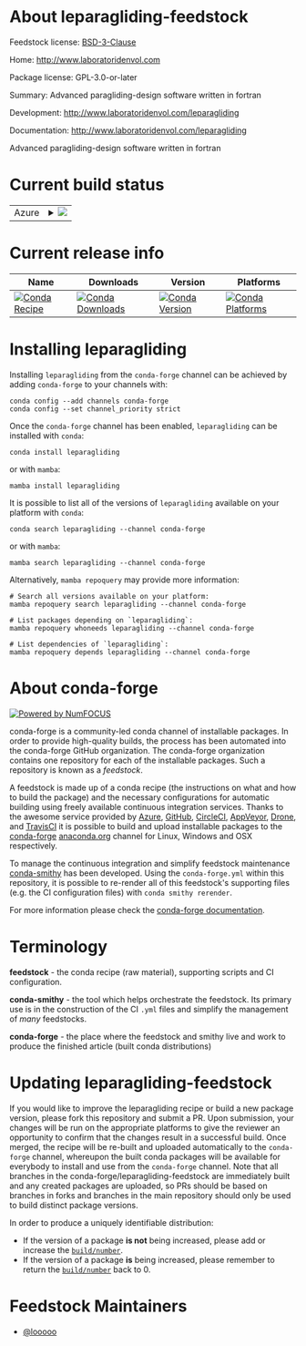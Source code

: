 About leparagliding-feedstock
=============================

Feedstock license: [BSD-3-Clause](https://github.com/conda-forge/leparagliding-feedstock/blob/main/LICENSE.txt)

Home: http://www.laboratoridenvol.com

Package license: GPL-3.0-or-later

Summary: Advanced paragliding-design software written in fortran

Development: http://www.laboratoridenvol.com/leparagliding

Documentation: http://www.laboratoridenvol.com/leparagliding

Advanced paragliding-design software written in fortran

Current build status
====================


<table>
    
  <tr>
    <td>Azure</td>
    <td>
      <details>
        <summary>
          <a href="https://dev.azure.com/conda-forge/feedstock-builds/_build/latest?definitionId=10600&branchName=main">
            <img src="https://dev.azure.com/conda-forge/feedstock-builds/_apis/build/status/leparagliding-feedstock?branchName=main">
          </a>
        </summary>
        <table>
          <thead><tr><th>Variant</th><th>Status</th></tr></thead>
          <tbody><tr>
              <td>linux_64</td>
              <td>
                <a href="https://dev.azure.com/conda-forge/feedstock-builds/_build/latest?definitionId=10600&branchName=main">
                  <img src="https://dev.azure.com/conda-forge/feedstock-builds/_apis/build/status/leparagliding-feedstock?branchName=main&jobName=linux&configuration=linux%20linux_64_" alt="variant">
                </a>
              </td>
            </tr><tr>
              <td>osx_64</td>
              <td>
                <a href="https://dev.azure.com/conda-forge/feedstock-builds/_build/latest?definitionId=10600&branchName=main">
                  <img src="https://dev.azure.com/conda-forge/feedstock-builds/_apis/build/status/leparagliding-feedstock?branchName=main&jobName=osx&configuration=osx%20osx_64_" alt="variant">
                </a>
              </td>
            </tr><tr>
              <td>win_64</td>
              <td>
                <a href="https://dev.azure.com/conda-forge/feedstock-builds/_build/latest?definitionId=10600&branchName=main">
                  <img src="https://dev.azure.com/conda-forge/feedstock-builds/_apis/build/status/leparagliding-feedstock?branchName=main&jobName=win&configuration=win%20win_64_" alt="variant">
                </a>
              </td>
            </tr>
          </tbody>
        </table>
      </details>
    </td>
  </tr>
</table>

Current release info
====================

| Name | Downloads | Version | Platforms |
| --- | --- | --- | --- |
| [![Conda Recipe](https://img.shields.io/badge/recipe-leparagliding-green.svg)](https://anaconda.org/conda-forge/leparagliding) | [![Conda Downloads](https://img.shields.io/conda/dn/conda-forge/leparagliding.svg)](https://anaconda.org/conda-forge/leparagliding) | [![Conda Version](https://img.shields.io/conda/vn/conda-forge/leparagliding.svg)](https://anaconda.org/conda-forge/leparagliding) | [![Conda Platforms](https://img.shields.io/conda/pn/conda-forge/leparagliding.svg)](https://anaconda.org/conda-forge/leparagliding) |

Installing leparagliding
========================

Installing `leparagliding` from the `conda-forge` channel can be achieved by adding `conda-forge` to your channels with:

```
conda config --add channels conda-forge
conda config --set channel_priority strict
```

Once the `conda-forge` channel has been enabled, `leparagliding` can be installed with `conda`:

```
conda install leparagliding
```

or with `mamba`:

```
mamba install leparagliding
```

It is possible to list all of the versions of `leparagliding` available on your platform with `conda`:

```
conda search leparagliding --channel conda-forge
```

or with `mamba`:

```
mamba search leparagliding --channel conda-forge
```

Alternatively, `mamba repoquery` may provide more information:

```
# Search all versions available on your platform:
mamba repoquery search leparagliding --channel conda-forge

# List packages depending on `leparagliding`:
mamba repoquery whoneeds leparagliding --channel conda-forge

# List dependencies of `leparagliding`:
mamba repoquery depends leparagliding --channel conda-forge
```


About conda-forge
=================

[![Powered by
NumFOCUS](https://img.shields.io/badge/powered%20by-NumFOCUS-orange.svg?style=flat&colorA=E1523D&colorB=007D8A)](https://numfocus.org)

conda-forge is a community-led conda channel of installable packages.
In order to provide high-quality builds, the process has been automated into the
conda-forge GitHub organization. The conda-forge organization contains one repository
for each of the installable packages. Such a repository is known as a *feedstock*.

A feedstock is made up of a conda recipe (the instructions on what and how to build
the package) and the necessary configurations for automatic building using freely
available continuous integration services. Thanks to the awesome service provided by
[Azure](https://azure.microsoft.com/en-us/services/devops/), [GitHub](https://github.com/),
[CircleCI](https://circleci.com/), [AppVeyor](https://www.appveyor.com/),
[Drone](https://cloud.drone.io/welcome), and [TravisCI](https://travis-ci.com/)
it is possible to build and upload installable packages to the
[conda-forge](https://anaconda.org/conda-forge) [anaconda.org](https://anaconda.org/)
channel for Linux, Windows and OSX respectively.

To manage the continuous integration and simplify feedstock maintenance
[conda-smithy](https://github.com/conda-forge/conda-smithy) has been developed.
Using the ``conda-forge.yml`` within this repository, it is possible to re-render all of
this feedstock's supporting files (e.g. the CI configuration files) with ``conda smithy rerender``.

For more information please check the [conda-forge documentation](https://conda-forge.org/docs/).

Terminology
===========

**feedstock** - the conda recipe (raw material), supporting scripts and CI configuration.

**conda-smithy** - the tool which helps orchestrate the feedstock.
                   Its primary use is in the construction of the CI ``.yml`` files
                   and simplify the management of *many* feedstocks.

**conda-forge** - the place where the feedstock and smithy live and work to
                  produce the finished article (built conda distributions)


Updating leparagliding-feedstock
================================

If you would like to improve the leparagliding recipe or build a new
package version, please fork this repository and submit a PR. Upon submission,
your changes will be run on the appropriate platforms to give the reviewer an
opportunity to confirm that the changes result in a successful build. Once
merged, the recipe will be re-built and uploaded automatically to the
`conda-forge` channel, whereupon the built conda packages will be available for
everybody to install and use from the `conda-forge` channel.
Note that all branches in the conda-forge/leparagliding-feedstock are
immediately built and any created packages are uploaded, so PRs should be based
on branches in forks and branches in the main repository should only be used to
build distinct package versions.

In order to produce a uniquely identifiable distribution:
 * If the version of a package **is not** being increased, please add or increase
   the [``build/number``](https://docs.conda.io/projects/conda-build/en/latest/resources/define-metadata.html#build-number-and-string).
 * If the version of a package **is** being increased, please remember to return
   the [``build/number``](https://docs.conda.io/projects/conda-build/en/latest/resources/define-metadata.html#build-number-and-string)
   back to 0.

Feedstock Maintainers
=====================

* [@looooo](https://github.com/looooo/)

